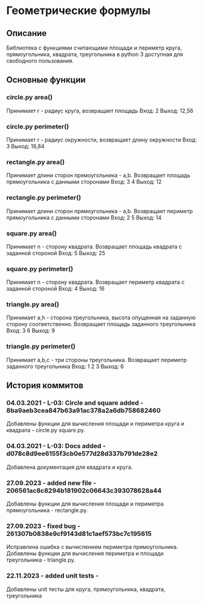 # Геометрические формулы
## Описание
Библиотека с функциями считающими площади и периметр круга, прямоугольника,
квадрата, треугольника в python 3 доступная для свободного пользования.
## Основные функции
### circle.py area()
Принимает r - радиус круга, возвращает площадь
Вход: 2 Выход: 12,56
### circle.py perimeter()
Принимает r - радиус окружности, возвращает длину окружности
Вход: 3 Выход: 18,84
### rectangle.py area()
Принимает длини сторон прямоугольника - a,b. Возвращает площадь прямоугольника с данными сторонами
Вход: 3 4 Выход: 12
### rectangle.py perimeter()
Принимает длини сторон прямоугольника - a,b. Возвращает периметр прямоугольника с данными сторонами
Вход: 2 5 Выход: 14
### square.py area()
Принимает n - сторону квадрата. Возвращает площадь квадрата с заданной стороной
Вход: 5 Выход: 25
### square.py perimeter()
Принимает n - сторону квадрата. Возвращает периметр квадрата с заданной стороной
Вход: 4 Выход: 16
### triangle.py area()
Принимает a,h - сторона треугольника, высота опущенная на заданную сторону соответственно. Возвращает площадь заданного треугольника
Вход: 3 6 Выход: 9
### triangle.py perimeter()
Принимает a,b,c - три стороны треугольника. Возвращает периметр заданного треугольника
Вход: 1 2 3 Выход: 6
## История коммитов
### 04.03.2021 - L-03: Circle and square added - 8ba9aeb3cea847b63a91ac378a2a6db758682460
Добавлены функции для вычисления площади и периметра круга и квадрата - circle.py square.py.
### 04.03.2021 - L-03: Docs added - d078c8d9ee6155f3cb0e577d28d337b791de28e2
Добавлена документация для квадрата и круга.
### 27.09.2023 - added new file - 206561ac8c8294b181902c06643c393078628a44
Добавлены функции для вычисления площади и периметра прямоугольника - rectangle.py.
### 27.09.2023 - fixed bug - 261307b0838e9cf9143d81c1aef573bc7c195615
Исправлена ошибка с вычислением периметра прямоугольника.
Добавлены функции для вычисления периметра и площади треугольника - triangle.py.
### 22.11.2023 - added unit tests - 
Добавлены unit тесты для круга, прямоугольника, квадрата, треугольника

    
